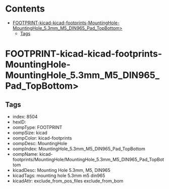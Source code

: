 



Contents
========

* [FOOTPRINT-kicad-kicad-footprints-MountingHole-MountingHole_5.3mm_M5_DIN965_Pad_TopBottom>](#footprint-kicad-kicad-footprints-mountinghole-mountinghole_53mm_m5_din965_pad_topbottom)
	* [Tags](#tags)

# FOOTPRINT-kicad-kicad-footprints-MountingHole-MountingHole_5.3mm_M5_DIN965_Pad_TopBottom>

## Tags

- index: 8504
- hexID: 
- oompType: FOOTPRINT
- oompSize: kicad
- oompColor: kicad-footprints
- oompDesc: MountingHole
- oompIndex: MountingHole_5.3mm_M5_DIN965_Pad_TopBottom
- oompName: kicad-footprints/MountingHole/MountingHole_5.3mm_M5_DIN965_Pad_TopBottom
- kicadDesc: Mounting Hole 5.3mm, M5, DIN965
- kicadTags: mounting hole 5.3mm m5 din965
- kicadAttr: exclude_from_pos_files exclude_from_bom
